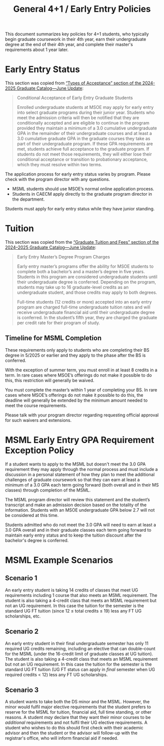 ﻿---
title: "General 4+1 / Early Entry Policies"
---

This document summarizes key policies for 4+1 students, who typically begin graduate coursework in their 4th year, earn their undergraduate degree at the end of their 4th year, and complete their master's requirements about 1 year later.

# Early Entry Status

This section was copied from [“Types of Acceptance” section of the 2024-2025 Graduate Catalog—June Update](https://catalog.msoe.edu/content.php?catoid=41&navoid=1445#Types_of_Acceptance):

> Conditional Acceptance of Early Entry Graduate Students
>
> Enrolled undergraduate students at MSOE may apply for early entry into select graduate programs during their junior year. Students who meet the admission criteria will then be notified that they are conditionally accepted and are eligible to continue in the program provided they maintain a minimum of a 3.0 cumulative undergraduate GPA in the remainder of their undergraduate courses and at least a 3.0 cumulative graduate GPA in the graduate courses they take as part of their undergraduate program. If these GPA requirements are met, students achieve full acceptance to the graduate program. If students do not meet those requirements, they will either lose their conditional acceptance or transition to probationary acceptance, which they must resolve within two terms.

The application process for early entry status varies by program. Please check with the program director with any questions.
* MSML students should use MSOE’s normal online application process.
* Students in CAECM apply directly to the graduate program director in the department.

Students must apply for early entry status while they have junior standing.

# Tuition

This section was copied from the [“Graduate Tuition and Fees” section of the 2024–2025 Graduate Catalog—June Update](https://catalog.msoe.edu/content.php?catoid=41&navoid=1452#tuitionfees):
> Early Entry Master’s Degree Program Charges
>
> Early entry master’s programs offer the ability for MSOE students to complete both a bachelor’s and a master’s degree in five years. Students in this program are considered undergraduate students until their undergraduate degree is conferred. Depending on the program, students may take up to 16 graduate-level credits as an undergraduate student, and those credits may apply to both degrees.
>
> Full-time students (12 credits or more) accepted into an early entry program are charged full-time undergraduate tuition rates and will receive undergraduate financial aid until their undergraduate degree is conferred. In the student’s fifth year, they are charged the graduate per credit rate for their program of study.

## Timeline for MSML Completion

These requirements only apply to students who are completing their BS degree in 5/2025 or earlier and they apply to the phase after the BS is conferred.

With the exception of summer term, you must enroll in at least 8 credits in a term. In rare cases where MSOE’s offerings do not make it possible to do this, this restriction will generally be waived.

You must complete the master’s within 1 year of completing your BS. In rare cases where MSOE’s offerings do not make it possible to do this, the deadline will generally be extended by the minimum amount needed to meet the course requirements.

Please talk with your program director regarding requesting official approval for such waivers and extensions.

# MSML Early Entry GPA Requirement Exception Policy

If a student wants to apply to the MSML but doesn't meet the 3.0 GPA requirement they may apply through the normal process and must include a discussion in a personal statement of how they plan to meet the additional challenges of graduate coursework so that they can earn at least a minimum of a 3.0 GPA each term going forward (both overall and in their MS classes) through completion of the MSML.

The MSML program director will review this statement and the student’s transcript and make an admission decision based on the totality of the information. Students with an MSOE undergraduate GPA below 2.7 will not be considered at this time.

Students admitted who do not meet the 3.0 GPA will need to earn at least a 3.0 GPA overall and in their graduate classes each term going forward to maintain early entry status and to keep the tuition discount after the bachelor's degree is conferred.

# MSML Example Scenarios

## Scenario 1

An early entry student is taking 14 credits of classes that meet UG requirements including 1 course that also meets an MSML requirement. The student is also taking a 4-credit class that meets an MSML requirement but not an UG requirement. In this case the tuition for the semester is the standard UG FT tuition (since 12 ≤ total credits ≤ 19) less any FT UG scholarships, etc.

## Scenario 2

An early entry student in their final undergraduate semester has only 11 required UG credits remaining, including an elective that can double-count for the MSML (under the 16-credit limit of graduate classes at UG tuition). The student is also taking a 4-credit class that meets an MSML requirement but not an UG requirement. In this case the tuition for the semester is the standard UG FT tuition (UG FT status can apply in *final* semester when UG required credits < 12) less any FT UG scholarships.

## Scenario 3

A student wants to take both the DS minor and the MSML. However, the minor would fulfil major elective requirements that the student prefers to reserve for the MSML for tuition, financial aid, full time standing, or other reasons. A student *may* declare that they want their minor courses to be *additional* requirements and not fulfil their UG elective requirements. A student who wishes to do this should first check with their academic advisor and then the student or the advisor will follow-up with the registrar's office, who will inform financial aid if needed.
